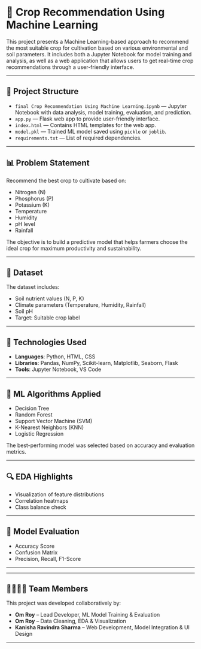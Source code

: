 # 🌾 Crop Recommendation Using Machine Learning

This project presents a Machine Learning-based approach to recommend the most suitable crop for cultivation based on various environmental and soil parameters. It includes both a Jupyter Notebook for model training and analysis, as well as a web application that allows users to get real-time crop recommendations through a user-friendly interface.

---

## 📁 Project Structure

- `final Crop Recommendation Using Machine Learning.ipynb` — Jupyter Notebook with data analysis, model training, evaluation, and prediction.
- `app.py` — Flask web app to provide user-friendly interface.
- `index.html` — Contains HTML templates for the web app.
- `model.pkl` — Trained ML model saved using `pickle` or `joblib`.
- `requirements.txt` — List of required dependencies.

---

## 📊 Problem Statement

Recommend the best crop to cultivate based on:

- Nitrogen (N)
- Phosphorus (P)
- Potassium (K)
- Temperature
- Humidity
- pH level
- Rainfall

The objective is to build a predictive model that helps farmers choose the ideal crop for maximum productivity and sustainability.

---

## 📌 Dataset

The dataset includes:

- Soil nutrient values (N, P, K)
- Climate parameters (Temperature, Humidity, Rainfall)
- Soil pH
- Target: Suitable crop label


---

## 🧪 Technologies Used

- **Languages**: Python, HTML, CSS
- **Libraries**: Pandas, NumPy, Scikit-learn, Matplotlib, Seaborn, Flask
- **Tools**: Jupyter Notebook, VS Code

---

## 🧠 ML Algorithms Applied

- Decision Tree
- Random Forest
- Support Vector Machine (SVM)
- K-Nearest Neighbors (KNN)
- Logistic Regression

The best-performing model was selected based on accuracy and evaluation metrics.

---

## 🔍 EDA Highlights

- Visualization of feature distributions
- Correlation heatmaps
- Class balance check

---

## 🏁 Model Evaluation

- Accuracy Score
- Confusion Matrix
- Precision, Recall, F1-Score

---
---

## 👨‍👩‍👧‍👦 Team Members

This project was developed collaboratively by:

- **Om Roy** – Lead Developer, ML Model Training & Evaluation  
- **Om Roy** – Data Cleaning, EDA & Visualization  
- **Kanisha Ravindra Sharma** – Web Development, Model Integration & UI Design  

---


